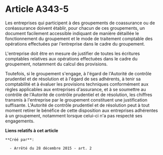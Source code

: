 # Article A343-5

Les entreprises qui participent à des groupements de coassurance ou de coréassurance doivent établir, pour chacun de ces
groupements, un document facilement accessible indiquant de manière détaillée le fonctionnement du groupement et le mode de
traitement comptable des opérations effectuées par l'entreprise dans le cadre du groupement. 

L'entreprise doit être en mesure de justifier de toutes les écritures comptables relatives aux opérations effectuées dans le
cadre du groupement, notamment du calcul des provisions. 

Toutefois, si le groupement s'engage, à l'égard de l'Autorité de contrôle prudentiel et de résolution et à l'égard de ses
adhérents, à tenir sa comptabilité et à évaluer les provisions techniques conformément aux règles applicables aux entreprises
d'assurance, et à se soumettre au contrôle de l'Autorité de contrôle prudentiel et de résolution, les chiffres transmis à
l'entreprise par le groupement constituent une justification suffisante. L'Autorité de contrôle prudentiel et de résolution
peut à tout moment retirer le bénéfice de cette disposition aux entreprises adhérentes à un groupement, notamment lorsque
celui-ci n'a pas respecté ses engagements.

**Liens relatifs à cet article**

	**Créé par**:

	  - Arrêté du 28 décembre 2015 - art. 2
